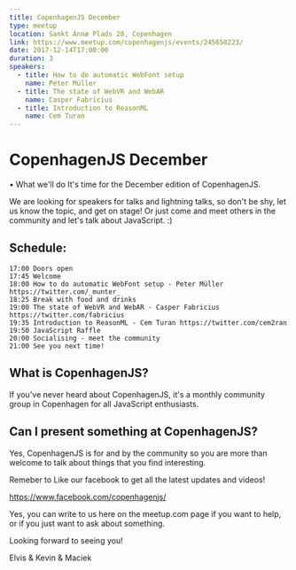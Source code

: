 ```yaml
---
title: CopenhagenJS December
type: meetup
location: Sankt Annæ Plads 28, Copenhagen
link: https://www.meetup.com/copenhagenjs/events/245650223/
date: 2017-12-14T17:00:00
duration: 3
speakers:
  - title: How to do automatic WebFont setup
    name: Peter Müller
  - title: The state of WebVR and WebAR
    name: Casper Fabricius
  - title: Introduction to ReasonML
    name: Cem Turan
---
```


# CopenhagenJS December


• What we'll do
It's time for the December edition of CopenhagenJS.

We are looking for speakers for talks and lightning talks, so don't be shy, let us know the topic, and get on stage! Or just come and meet others in the community and let's talk about JavaScript. :)

## Schedule:

    17:00 Doors open
    17:45 Welcome
    18:00 How to do automatic WebFont setup - Peter Müller https://twitter.com/_munter_
    18:25 Break with food and drinks
    19:00 The state of WebVR and WebAR - Casper Fabricius https://twitter.com/fabricius
    19:35 Introduction to ReasonML - Cem Turan https://twitter.com/cem2ran
    19:50 JavaScript Raffle
    20:00 Socialising - meet the community
    21:00 See you next time!

## What is CopenhagenJS?
If you've never heard about CopenhagenJS, it's a monthly community group in Copenhagen for all JavaScript enthusiasts.

## Can I present something at CopenhagenJS?
Yes, CopenhagenJS is for and by the community so you are more than welcome to talk about things that you find interesting.

Remeber to Like our facebook to get all the latest updates and videos!

https://www.facebook.com/copenhagenjs/

Yes, you can write to us here on the meetup.com page if you want to help, or if you just want to ask about something.

Looking forward to seeing you!

Elvis &amp; Kevin &amp; Maciek
